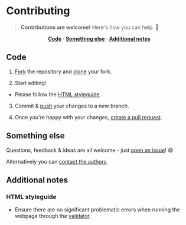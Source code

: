 # Contributing

> **Contributions are welcome!** Here's how you can help. :raised_hands:

<p align="center">
<b><a href="#code">Code</a></b>
·
<b><a href="#something-else">Something else</a></b>
·
<b><a href="#additional-notes">Additional notes</a></b>
</p>

## Code

1. [Fork](https://help.github.com/articles/fork-a-repo/) the repository and [clone](https://help.github.com/articles/cloning-a-repository/) your fork.

2. Start editing!
  - Please follow the [HTML styleguide](#html-styleguide).

3. Commit & [push](https://help.github.com/articles/pushing-to-a-remote/) your changes to a new branch.

4. Once you're happy with your changes, [create a pull request](https://help.github.com/articles/creating-a-pull-request/).

## Something else

Questions, feedback & ideas are all welcome - just [open an issue](https://github.com/davisonio/davison.io/issues)! :smile:

Alternatively you can [contact the authors](https://github.com/davisonio/davison.io#authors).

## Additional notes

### HTML styleguide

- Ensure there are no significant problematic errors when running the webpage through the [validator](https://validator.w3.org/nu/).
